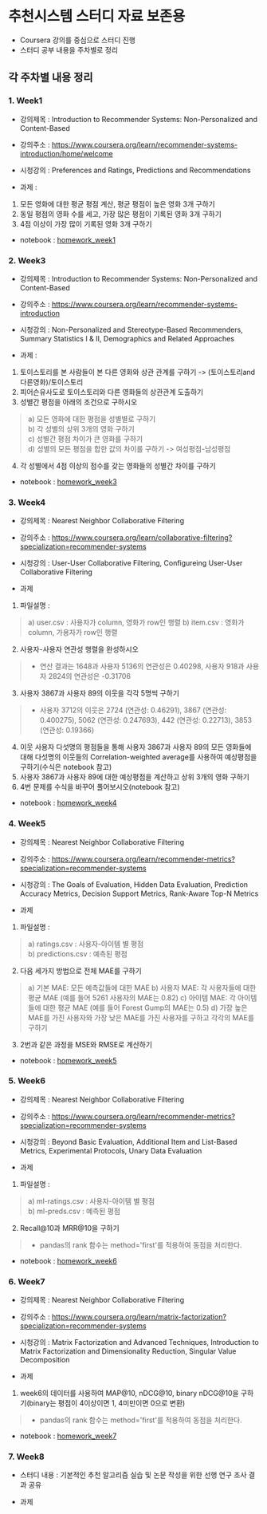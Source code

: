 # 추천시스템 스터디 자료 보존용
- Coursera 강의를 중심으로 스터디 진행
- 스터디 공부 내용을 주차별로 정리

## 각 주차별 내용 정리
### 1. Week1
- 강의제목 : Introduction to Recommender Systems: Non-Personalized and Content-Based
- 강의주소 : https://www.coursera.org/learn/recommender-systems-introduction/home/welcome 
- 시청강의 : Preferences and Ratings, Predictions and Recommendations

- 과제 :
1. 모든 영화에 대한 평균 평점 계산, 평균 평점이 높은 영화 3개 구하기
2. 동일 평점의 영화 수를 세고, 가장 많은 평점이 기록된 영화 3개 구하기
3. 4점 이상이 가장 많이 기록된 영화 3개 구하기
* notebook : [homework_week1](https://github.com/gimys/recommeder_system/blob/master/week1/hw1_note.ipynb)  

### 2. Week3
- 강의제목 : Introduction to Recommender Systems: Non-Personalized and Content-Based
- 강의주소 : https://www.coursera.org/learn/recommender-systems-introduction
- 시청강의 : Non-Personalized and Stereotype-Based Recommenders, Summary Statistics I & II, Demographics and Related Approaches

- 과제 :
1. 토이스토리를 본 사람들이 본 다른 영화와 상관 관계를 구하기 -> (토이스토리and다른영화)/토이스토리
2. 피어슨유사도로 토이스토리와 다른 영화들의 상관관계 도출하기
3. 성별간 평점을 아래의 조건으로 구하시오
> a) 모든 영화에 대한 평점을 성별별로 구하기  
> b) 각 성별의 상위 3개의 영화 구하기  
> c) 성별간 평점 차이가 큰 영화를 구하기  
> d) 성별의 모든 평점을 합한 값의 차이를 구하기 -> 여성평점-남성평점  
4. 각 성별에서 4점 이상의 점수를 갖는 영화들의 성별간 차이를 구하기
* notebook : [homework_week3](https://github.com/gimys/recommeder_system/blob/master/week3/week3_homework.ipynb)  
  
### 3. Week4
- 강의제목 : Nearest Neighbor Collaborative Filtering
- 강의주소 : https://www.coursera.org/learn/collaborative-filtering?specialization=recommender-systems
- 시청강의 : User-User Collaborative Filtering, Configureing User-User Collaborative Filtering

- 과제
1. 파일설명 :
> a) user.csv : 사용자가 column, 영화가 row인 행렬
> b) item.csv : 영화가 column, 가용자가 row인 행렬
2. 사용자-사용자 연관성 행렬을 완성하시오
> - 연산 결과는 1648과 사용자 5136의 연관성은 0.40298, 사용자 918과 사용자 2824의 연관성은 -0.31706
3. 사용자 3867과 사용자 89의 이웃을 각각 5명씩 구하기
> - 사용자 3712의 이웃은 2724 (연관성: 0.46291), 3867 (연관성: 0.400275), 5062 (연관성: 0.247693), 442 (연관성: 0.22713), 3853 (연관성: 0.19366)
4. 이웃 사용자 다섯명의 평점들을 통해 사용자 3867과 사용자 89의 모든 영화들에 대해 다섯명의 이웃들의 Correlation-weighted average를 사용하여 예상평점을 구하기(수식은 notebook 참고)  
5. 사용자 3867과 사용자 89에 대한 예상평점을 계산하고 상위 3개의 영화 구하기  
6. 4번 문제를 수식을 바꾸어 풀어보시오(notebook 참고)
* notebook : [homework_week4](https://github.com/gimys/recommeder_system/blob/master/week4/week4_homework.ipynb)  

### 4. Week5
- 강의제목 : Nearest Neighbor Collaborative Filtering
- 강의주소 : https://www.coursera.org/learn/recommender-metrics?specialization=recommender-systems
- 시청강의 : The Goals of Evaluation, Hidden Data Evaluation, Prediction Accuracy Metrics, Decision Support Metrics, Rank-Aware Top-N Metrics

- 과제
1. 파일설명 :
> a) ratings.csv : 사용자-아이템 별 평점  
> b) predictions.csv : 예측된 평점  
2. 다음 세가지 방법으로 전체 MAE를 구하기
> a) 기본 MAE: 모든 예측값들에 대한 MAE
> b) 사용자 MAE: 각 사용자들에 대한 평균 MAE (예를 들어 5261 사용자의 MAE는 0.82)
> c) 아이템 MAE: 각 아이템들에 대한 평균 MAE (예를 들어 Forest Gump의 MAE는 0.5)
> d) 가장 높은 MAE를 가진 사용자와 가장 낮은 MAE를 가진 사용자를 구하고 각각의 MAE를 구하기
3. 2번과 같은 과정을 MSE와 RMSE로 계산하기
* notebook : [homework_week5](https://github.com/gimys/recommeder_system/blob/master/week5/homwork_week5.ipynb)  

### 5. Week6
- 강의제목 : Nearest Neighbor Collaborative Filtering
- 강의주소 : https://www.coursera.org/learn/recommender-metrics?specialization=recommender-systems
- 시청강의 : Beyond Basic Evaluation, Additional Item and List-Based Metrics, Experimental Protocols, Unary Data Evaluation

- 과제
1. 파일설명 :
> a) ml-ratings.csv : 사용자-아이템 별 평점  
> b) ml-preds.csv : 예측된 평점  
2. Recall@10과 MRR@10을 구하기
> - pandas의 rank 함수는 method='first'를 적용하여 동점을 처리한다.
* notebook : [homework_week6](https://github.com/gimys/recommeder_system/blob/master/week6/homework_week6.ipynb)  

### 6. Week7
- 강의제목 : Nearest Neighbor Collaborative Filtering
- 강의주소 : https://www.coursera.org/learn/matrix-factorization?specialization=recommender-systems
- 시청강의 : Matrix Factorization and Advanced Techniques, Introduction to Matrix Factorization and Dimensionality Reduction, Singular Value Decomposition

- 과제
1. week6의 데이터를 사용하여 MAP@10, nDCG@10, binary nDCG@10을 구하기(binary는 평점이 4이상이면 1, 4미만이면 0으로 변환)
> - pandas의 rank 함수는 method='first'를 적용하여 동점을 처리한다.
* notebook : [homework_week7](https://github.com/gimys/recommeder_system/blob/master/week7/homework_week7.ipynb)  

### 7. Week8
- 스터디 내용 : 기본적인 추천 알고리즘 실습 및 논문 작성을 위한 선행 연구 조사 결과 공유

- 과제  
